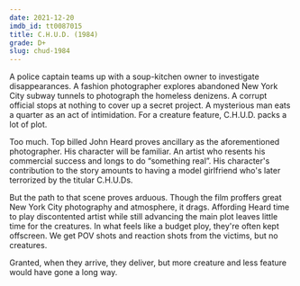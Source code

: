 ```yaml
---
date: 2021-12-20
imdb_id: tt0087015
title: C.H.U.D. (1984)
grade: D+
slug: chud-1984
---
```


A police captain teams up with a soup-kitchen owner to investigate disappearances. A fashion photographer explores abandoned New York City subway tunnels to photograph the homeless denizens. A corrupt official stops at nothing to cover up a secret project. A mysterious man eats a quarter as an act of intimidation. For a creature feature, C.H.U.D. packs a lot of plot.

<!-- end -->

Too much. Top billed John Heard proves ancillary as the aforementioned photographer. His character will be familiar. An artist who resents his commercial success and longs to do “something real”. His character's contribution to the story amounts to having a model girlfriend who's later terrorized by the titular C.H.U.Ds.

But the path to that scene proves arduous. Though the film proffers great New York City photography and atmosphere, it drags. Affording Heard time to play discontented artist while still advancing the main plot leaves little time for the creatures. In what feels like a budget ploy, they're often kept offscreen. We get POV shots and reaction shots from the victims, but no creatures.

Granted, when they arrive, they deliver, but more creature and less feature would have gone a long way.